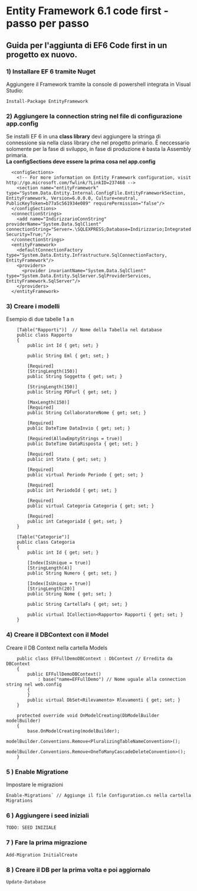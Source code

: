 # Entity Framework 6.1 code first - passo per passo

## Guida per l'aggiunta di EF6 Code first in un progetto ex nuovo.

### 1) Installare EF 6 tramite Nuget
Aggiungere il Framework tramite la console di powershell integrata in Visual Studio:

```
Install-Package EntityFramework
```

### 2) Aggiungere la connection string nel file di configurazione app.config
Se installi EF 6 in una __class library__ devi aggiungere la stringa di connessione sia nella class library che nel progetto primario. Ê neccessario solomente per la fase di sviluppo, in fase di produzione è basta la Assembly primaria.   
__La configSections deve essere la prima cosa nel app.config__
```
  <configSections>
    <!-- For more information on Entity Framework configuration, visit http://go.microsoft.com/fwlink/?LinkID=237468 -->
    <section name="entityFramework" type="System.Data.Entity.Internal.ConfigFile.EntityFrameworkSection, EntityFramework, Version=6.0.0.0, Culture=neutral, PublicKeyToken=b77a5c561934e089" requirePermission="false"/>
  </configSections>
  <connectionStrings>
    <add name="IndirizzarioConnString" providerName="System.Data.SqlClient" connectionString="Server=.\SQLEXPRESS;Database=Indirizzario;Integrated Security=True;"/>
  </connectionStrings>
  <entityFramework>
    <defaultConnectionFactory type="System.Data.Entity.Infrastructure.SqlConnectionFactory, EntityFramework"/>
    <providers>
      <provider invariantName="System.Data.SqlClient" type="System.Data.Entity.SqlServer.SqlProviderServices, EntityFramework.SqlServer"/>
    </providers>
  </entityFramework>
```

### 3) Creare i modelli
Esempio di due tabelle 1 a n
```
    [Table("Rapporti")]  // Nome della Tabella nel database
    public class Rapporto
    {
        public int Id { get; set; }

        public String Eml { get; set; }

        [Required]
        [StringLength(150)]
        public String Soggetto { get; set; }

        [StringLength(150)]
        public String PDFurl { get; set; }

        [MaxLength(150)]
        [Required]
        public String CollaboratoreNome { get; set; }

        [Required]
        public DateTime DataInvio { get; set; }

        [Required(AllowEmptyStrings = true)]
        public DateTime DataRisposta { get; set; }

        [Required]
        public int Stato { get; set; }

        [Required]
        public virtual Periodo Periodo { get; set; }

        [Required]
        public int PeriodoId { get; set; }

        [Required]
        public virtual Categoria Categoria { get; set; }

        [Required]
        public int CategoriaId { get; set; }
    }

    [Table("Categorie")]
    public class Categoria
    {
        public int Id { get; set; }

        [Index(IsUnique = true)]
        [StringLength(4)]
        public String Numero { get; set; }

        [Index(IsUnique = true)]
        [StringLength(20)]
        public String Nome { get; set; }

        public String CartellaFs { get; set; }

        public virtual ICollection<Rapporto> Rapporti { get; set; }
    }
```
### 4) Creare il DBContext con il Model
Creare il DB Context nella cartella Models

```
    public class EFFullDemoDBContext : DbContext // Erredita da DBContext
    {
        public EFFullDemoDBContext()
            : base("name=EFFullDemo") // Nome uguale alla connection string nel web.config
        {
        }
        public virtual DbSet<Rilevamento> Rlevamenti { get; set; }
    }

    protected override void OnModelCreating(DbModelBuilder modelBuilder)
    {
        base.OnModelCreating(modelBuilder);
        modelBuilder.Conventions.Remove<PluralizingTableNameConvention>();
        modelBuilder.Conventions.Remove<OneToManyCascadeDeleteConvention>();
    }
```

### 5 ) Enable Migratione
Impostare le migrazioni
```
Enable-Migrations` // Aggiunge il file Configuration.cs nella cartella Migrations 
```

### 6 ) Aggiungere i seed iniziali
```
TODO: SEED INIZIALE
```

### 7 ) Fare la prima migrazione
```
Add-Migration InitialCreate   
```

### 8 ) Creare il DB per la prima volta e poi aggiornalo
```
Update-Database
```
